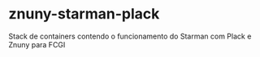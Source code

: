 # znuny-starman-plack
Stack de containers contendo o funcionamento do Starman com Plack e Znuny para FCGI
